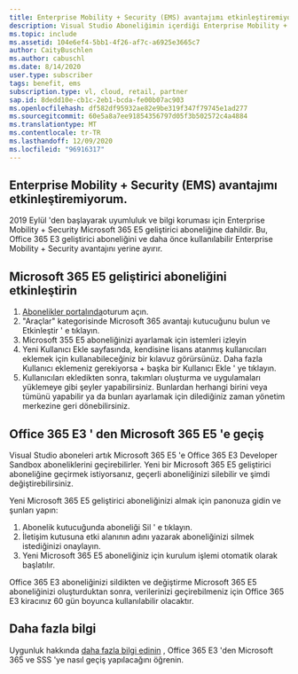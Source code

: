 ```yaml
---
title: Enterprise Mobility + Security (EMS) avantajımı etkinleştiremiyorum.
description: Visual Studio Aboneliğimin içerdiği Enterprise Mobility + Security (EMS) avantajını etkinleştiremiyorum?
ms.topic: include
ms.assetid: 104e6ef4-5bb1-4f26-af7c-a6925e3665c7
author: CaityBuschlen
ms.author: cabuschl
ms.date: 8/14/2020
user.type: subscriber
tags: benefit, ems
subscription.type: vl, cloud, retail, partner
sap.id: 8dedd10e-cb1c-2eb1-bcda-fe00b07ac903
ms.openlocfilehash: df582df95932ae82e9be319f347f79745e1ad277
ms.sourcegitcommit: 60e5a8a7ee91854356797d05f3b502572c4a4884
ms.translationtype: MT
ms.contentlocale: tr-TR
ms.lasthandoff: 12/09/2020
ms.locfileid: "96916317"
---
```

## <a name="im-unable-to-activate-my-enterprise-mobility--security-ems-benefit"></a>Enterprise Mobility + Security (EMS) avantajımı etkinleştiremiyorum.

2019 Eylül 'den başlayarak uyumluluk ve bilgi koruması için Enterprise Mobility + Security Microsoft 365 E5 geliştirici aboneliğine dahildir. Bu, Office 365 E3 geliştirici aboneliğini ve daha önce kullanılabilir Enterprise Mobility + Security avantajını yerine ayırır. 

## <a name="activate-microsoft-365-e5-developer-subscription"></a>Microsoft 365 E5 geliştirici aboneliğini etkinleştirin  

1. [Abonelikler portalında](https://my.visualstudio.com/benefits)oturum açın. 
1. "Araçlar" kategorisinde Microsoft 365 avantajı kutucuğunu bulun ve Etkinleştir ' e tıklayın. 
1. Microsoft 355 E5 aboneliğinizi ayarlamak için istemleri izleyin 
1. Yeni Kullanıcı Ekle sayfasında, kendisine lisans atanmış kullanıcıları eklemek için kullanabileceğiniz bir kılavuz görürsünüz. Daha fazla Kullanıcı eklemeniz gerekiyorsa + başka bir Kullanıcı Ekle ' ye tıklayın. 
1. Kullanıcıları ekledikten sonra, takımları oluşturma ve uygulamaları yüklemeye gibi şeyler yapabilirsiniz. Bunlardan herhangi birini veya tümünü yapabilir ya da bunları ayarlamak için dilediğiniz zaman yönetim merkezine geri dönebilirsiniz. 

## <a name="migrate-from-office-365-e3-to-microsoft-365-e5"></a>Office 365 E3 ' den Microsoft 365 E5 'e geçiş 

Visual Studio aboneleri artık Microsoft 365 E5 'e Office 365 E3 Developer Sandbox aboneliklerini geçirebilirler. Yeni bir Microsoft 365 E5 geliştirici aboneliğine geçirmek istiyorsanız, geçerli aboneliğinizi silebilir ve şimdi değiştirebilirsiniz. 

Yeni Microsoft 365 E5 geliştirici aboneliğinizi almak için panonuza gidin ve şunları yapın: 
1. Abonelik kutucuğunda aboneliği Sil ' e tıklayın. 
1. İletişim kutusuna etki alanının adını yazarak aboneliğinizi silmek istediğinizi onaylayın. 
1. Yeni Microsoft 365 E5 aboneliğiniz için kurulum işlemi otomatik olarak başlatılır. 

Office 365 E3 aboneliğinizi sildikten ve değiştirme Microsoft 365 E5 aboneliğinizi oluşturduktan sonra, verilerinizi geçirebilmeniz için Office 365 E3 kiracınız 60 gün boyunca kullanılabilir olacaktır. 

## <a name="more-information"></a>Daha fazla bilgi 

Uygunluk hakkında [daha fazla bilgi edinin](https://docs.microsoft.com/visualstudio/subscriptions/vs-m365) , Office 365 E3 'den Microsoft 365 ve SSS 'ye nasıl geçiş yapılacağını öğrenin.  